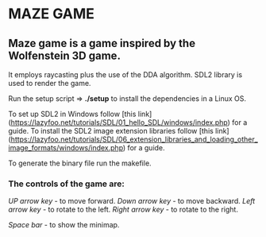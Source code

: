 # MAZE GAME

## Maze game is a game inspired by the Wolfenstein 3D game.

It employs raycasting plus the use of the DDA algorithm.
SDL2 library is used to render the game.

Run the setup script => **./setup**
	to install the dependencies in a Linux OS.

To set up SDL2 in Windows follow [this link] (https://lazyfoo.net/tutorials/SDL/01_hello_SDL/windows/index.php) for a guide.
To install the SDL2 image extension libraries follow [this link] (https://lazyfoo.net/tutorials/SDL/06_extension_libraries_and_loading_other_image_formats/windows/index.php) for a guide.

To generate the binary file run the makefile.

### The controls of the game are:
*UP arrow key* - to move forward.
*Down arrow key* - to move backward.
*Left arrow key* - to rotate to the left.
*Right arrow key* - to rotate to the right.

*Space bar* - to show the minimap.
